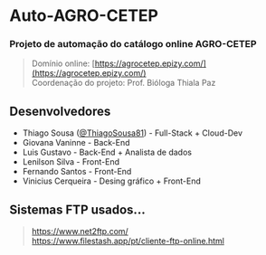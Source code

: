 # Auto-AGRO-CETEP
### Projeto de automação do catálogo online AGRO-CETEP
> Domínio online: [https://agrocetep.epizy.com/](https://agrocetep.epizy.com/) <br>
> Coordenação do projeto: Prof. Bióloga Thiala Paz
## Desenvolvedores
- Thiago Sousa ([@ThiagoSousa81](https://github.com/thiagosousa81)) - Full-Stack + Cloud-Dev
- Giovana Vaninne - Back-End
- Luis Gustavo - Back-End + Analista de dados
- Lenilson Silva - Front-End
- Fernando Santos - Front-End
- Vinicius Cerqueira - Desing gráfico + Front-End
## Sistemas FTP usados...
> https://www.net2ftp.com/ <br>
> https://www.filestash.app/pt/cliente-ftp-online.html
